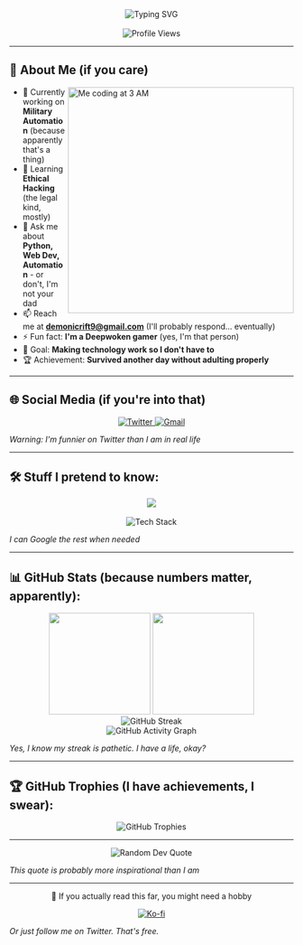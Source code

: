 <div align="center">
  <img src="https://readme-typing-svg.herokuapp.com?font=Fira+Code&weight=600&size=24&pause=1000&color=36BCF7&center=true&vCenter=true&width=435&lines=Hi+%F0%9F%91%8B%2C+I'm+Ciderly;Dropout+with+better+skills;Lazy+but+effective;Professional+procrastinator" alt="Typing SVG" />
</div>

<br/>

<div align="center">
  <img src="https://komarev.com/ghpvc/?username=ciderlyy&color=blueviolet&style=for-the-badge&label=People+who+care" alt="Profile Views" />
</div>

---

## 🚀 About Me (if you care)

<img align="right" alt="Me coding at 3 AM" width="400" src="https://mitadmissions.org/wp-content/uploads/2020/12/sadcomputer.gif">

- 🔭 Currently working on **Military Automation** (because apparently that's a thing)
- 🌱 Learning **Ethical Hacking** (the legal kind, mostly)
- 💬 Ask me about **Python, Web Dev, Automation** - or don't, I'm not your dad
- 📫 Reach me at **demonicrift9@gmail.com** (I'll probably respond... eventually)
- ⚡ Fun fact: **I'm a Deepwoken gamer** (yes, I'm that person)
- 🎯 Goal: **Making technology work so I don't have to**
- 🏆 Achievement: **Survived another day without adulting properly**

---

## 🌐 Social Media (if you're into that)

<div align="center">
  <a href="https://twitter.com/real_ciderly" target="_blank">
    <img src="https://img.shields.io/badge/Twitter-1DA1F2?style=for-the-badge&logo=twitter&logoColor=white" alt="Twitter" />
  </a>
  <a href="mailto:demonicrift9@gmail.com" target="_blank">
    <img src="https://img.shields.io/badge/Gmail-D14836?style=for-the-badge&logo=gmail&logoColor=white" alt="Gmail" />
  </a>
</div>

*Warning: I'm funnier on Twitter than I am in real life*

---

## 🛠️ Stuff I pretend to know:

<div align="center">
  <img src="https://skillicons.dev/icons?i=python,js,html,css,php,linux,mongodb,mysql&perline=8" />
</div>

<br/>

<div align="center">
  <img src="https://github-readme-tech-stack.vercel.app/api/cards?title=Tech+Stack&fontWeight=600&fontSize=18&lineCount=3&theme=github_dark&line1=Python%2Cpython%2C3776ab%3BJavaScript%2Cjavascript%2Cf7df1e%3BHTML%2Chtml5%2Ce34f26%3B&line2=CSS%2Ccss3%2C1572b6%3BPHP%2Cphp%2C777bb4%3BLinux%2Clinux%2Cfcc624%3B&line3=MongoDB%2Cmongodb%2C47a248%3BMySQL%2Cmysql%2C4479a1%3B" alt="Tech Stack" />
</div>

*I can Google the rest when needed*

---

## 📊 GitHub Stats (because numbers matter, apparently):

<div align="center">
  <img height="180em" src="https://github-readme-stats.vercel.app/api?username=ciderlyy&show_icons=true&theme=tokyonight&include_all_commits=true&count_private=true&hide=contribs,issues"/>
  <img height="180em" src="https://github-readme-stats.vercel.app/api/top-langs/?username=ciderlyy&layout=compact&langs_count=6&theme=tokyonight&hide=html,css"/>
</div>

<div align="center">
  <img src="https://github-readme-streak-stats.herokuapp.com/?user=ciderlyy&theme=tokyonight&hide_border=true" alt="GitHub Streak" />
</div>

<div align="center">
  <img src="https://github-readme-activity-graph.vercel.app/graph?username=ciderlyy&theme=tokyo-night&hide_border=true&area=true&area_color=36BCF7" alt="GitHub Activity Graph" />
</div>

*Yes, I know my streak is pathetic. I have a life, okay?*

---

## 🏆 GitHub Trophies (I have achievements, I swear):

<div align="center">
  <img src="https://github-profile-trophy.vercel.app/?username=ciderlyy&theme=tokyonight&no-frame=true&no-bg=true&margin-w=4" alt="GitHub Trophies" />
</div>

---

<div align="center">
  <img src="https://quotes-github-readme.vercel.app/api?type=horizontal&theme=tokyonight" alt="Random Dev Quote" />
</div>

*This quote is probably more inspirational than I am*

---

<div align="center">
  <p>💙 If you actually read this far, you might need a hobby</p>
  <a href="https://ko-fi.com/ciderly" target="_blank">
    <img src="https://img.shields.io/badge/Buy+me+a+coffee-F16061?style=for-the-badge&logo=ko-fi&logoColor=white" alt="Ko-fi" />
  </a>
</div>

*Or just follow me on Twitter. That's free.*
